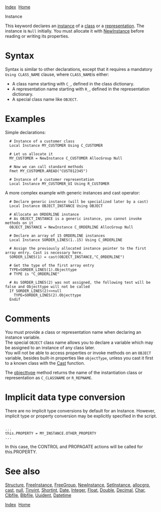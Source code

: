 [Index](index.html)  [Home](getting-started_home.html)

Instance

This keyword declares an [instance](4gl_glossary-structure.html) of a [class](developer-guide_classes.html) or a [representation](developer-guide_representations.html). The instance is `Null` initially. You must allocate it with [NewInstance](4gl_newinstance.html) before reading or writing its properties.

# Syntax

Syntax is similar to other declarations, except that it requires a mandatory `Using CLASS_NAME` clause, where `CLASS_NAME`is either:

* A class name starting with `C_`, defined in the class dictionary.
* A representation name starting with `R_`, defined in the representation dictionary.
* A special class name like `OBJECT`.

# Examples

Simple declarations:

```
  # Instance of a customer class
  Local Instance MY_CUSTOMER Using C_CUSTOMER

  # Let us allocate it
  MY_CUSTOMER = NewInstance C_CUSTOMER AllocGroup Null

  # Now we can call standard methods
  Fmet MY_CUSTOMER.AREAD("CUST012345")

  # Instance of a customer representation
  Local Instance MY_CUSTOMER_UI Using R_CUSTOMER
```

A more complex example with generic instances and cast operator:

```
  # Declare generic instance (will be specialized later by a cast)
  Local Instance OBJECT_INSTANCE Using OBJECT

  # Allocate an ORDERLINE instance
  # As OBJECT_INSTANCE is a generic instance, you cannot invoke methods on it
  OBJECT_INSTANCE = NewInstance C_ORDERLINE AllocGroup Null

  # Declare an array of 15 ORDERLINE instances
  Local Instance SORDER_LINES(1..15) Using C_ORDERLINE

  # Assign the previously allocated instance pointer to the first array entry. Cast is necessary here.
  SORDER_LINES(1) = cast(OBJECT_INSTANCE,"C_ORDERLINE")

  # Get the type of the first array entry
  TYPE=SORDER_LINES(1).Objecttype
  # TYPE is "C_ORDERLINE"

  # As SORDER_LINES(2) was not assigned, the following test will be false and Objecttype will not be called
  If SORDER_LINES(2)<>null
    TYPE=SORDER_LINES(2).Objecttype
  Endif
```

# Comments

You must provide a class or representation name when declaring an instance variable.   
The special `OBJECT` class name allows you to declare a variable which may be assigned to an instance of any class later.   
You will not be able to access properties or invoke methods on an `OBJECT` variable, besides built-in properties like `objectType`, unless you cast it first to a known class with the [Cast](4gl_cast.html) function.

The [objecttype](4gl_objecttype.html) method returns the name of the instantiation class or representation as `C_CLASSNAME` or `R_REPNAME`.

# Implicit data type conversion

There are no implicit type conversions by default for an Instance. However, implicit type or property conversion may be explicitly specified in the script.

```
  
...  
this.PROPERTY = MY_INSTANCE.OTHER_PROPERTY  
...  

```

In this case, the CONTROL and PROPAGATE actions will be called for this.PROPERTY.

# See also

[Structure](4gl_glossary-structure.html), [FreeInstance](4gl_freeinstance.html), [FreeGroup](4gl_freegroup.html), [NewInstance](4gl_newinstance.html), [SetInstance](4gl_setinstance.html), [allocgrp](4gl_allocgrp.html), [cast](4gl_cast.html), [null](4gl_null.html), [Tinyint](4gl_tinyint.html), [Shortint](4gl_shortint.html), [Date](4gl_date.html), [Integer](4gl_integer.html), [Float](4gl_float.html), [Double](4gl_double.html), [Decimal](4gl_decimal.html), [Char](4gl_char.html), [Clbfile](4gl_clbfile.html), [Blbfile](4gl_blbfile.html), [Uuident](4gl_uuident.html), [Datetime](4gl_datetime.html)

  

[Index](index.html)  [Home](getting-started_home.html)